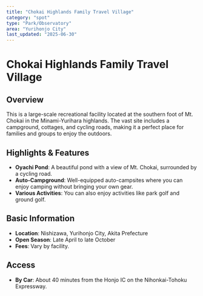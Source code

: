 ```yaml
---
title: "Chokai Highlands Family Travel Village"
category: "spot"
type: "Park/Observatory"
area: "Yurihonjo City"
last_updated: "2025-06-30"
---
```


# Chokai Highlands Family Travel Village

## Overview
This is a large-scale recreational facility located at the southern foot of Mt. Chokai in the Minami-Yurihara highlands. The vast site includes a campground, cottages, and cycling roads, making it a perfect place for families and groups to enjoy the outdoors.

## Highlights & Features
- **Oyachi Pond**: A beautiful pond with a view of Mt. Chokai, surrounded by a cycling road.
- **Auto-Campground**: Well-equipped auto-campsites where you can enjoy camping without bringing your own gear.
- **Various Activities**: You can also enjoy activities like park golf and ground golf.

## Basic Information
- **Location**: Nishizawa, Yurihonjo City, Akita Prefecture
- **Open Season**: Late April to late October
- **Fees**: Vary by facility.

## Access
- **By Car**: About 40 minutes from the Honjo IC on the Nihonkai-Tohoku Expressway.